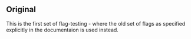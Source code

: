 ## Original

This is the first set of flag-testing - where the old set of flags as specified explicitly in the documentaion is used instead.